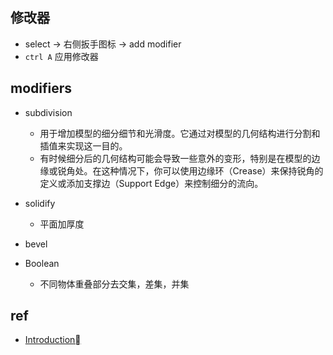 
## 修改器
+ select -> 右侧扳手图标 -> add modifier
+ `ctrl A` 应用修改器

## modifiers
+ subdivision
    + 用于增加模型的细分细节和光滑度。它通过对模型的几何结构进行分割和插值来实现这一目的。
    + 有时候细分后的几何结构可能会导致一些意外的变形，特别是在模型的边缘或锐角处。在这种情况下，你可以使用边缘环（Crease）来保持锐角的定义或添加支撑边（Support Edge）来控制细分的流向。

+ solidify
    + 平面加厚度

+ bevel

+ Boolean
    + 不同物体重叠部分去交集，差集，并集

## ref
+ [Introduction](https://docs.blender.org/manual/en/3.0/modeling/modifiers/introduction.html#bpy-types-modifier-name)